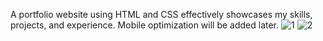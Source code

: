 A portfolio website using HTML and CSS effectively showcases my skills, 
projects, and experience. Mobile optimization will be added later.
![1](https://github.com/user-attachments/assets/6b63fece-7bb1-48d1-af98-7da77da16edb)
![2](https://github.com/user-attachments/assets/c9a7f557-c62d-473d-8975-091913e98e56)
